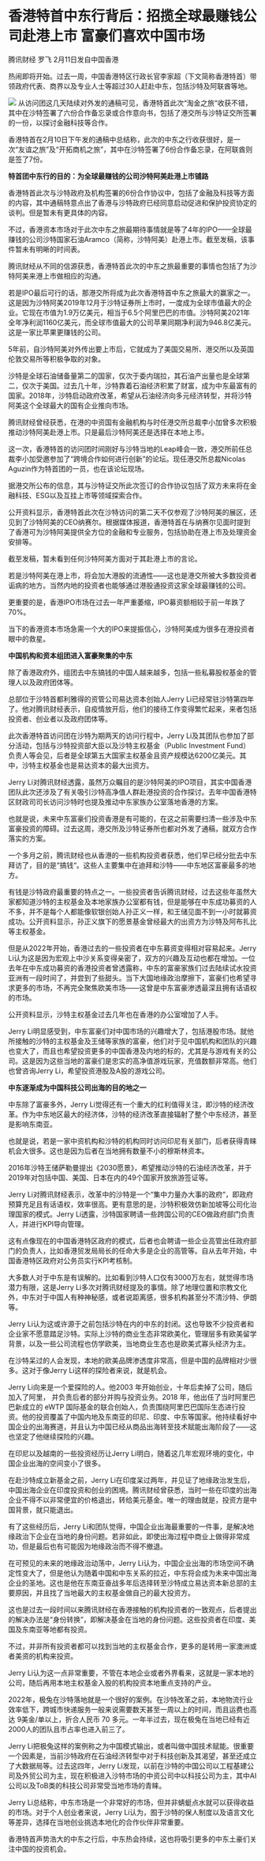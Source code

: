 # 香港特首中东行背后：招揽全球最赚钱公司赴港上市 富豪们喜欢中国市场

腾讯财经 罗飞 2月11日发自中国香港

热闹即将开始。过去一周，中国香港特区行政长官李家超（下文简称香港特首）带领政府代表、商界以及专业人士等超过30人赶赴中东，包括沙特及阿联酋等地。

![](https://inews.gtimg.com/news_bt/O2i7dpZwb6mgU-VyYjcfcyaIapNnBMVb3CWj9IbKNjj5UAA/1000)
从访问团这几天陆续对外发的通稿可见，香港特首此次“淘金之旅“收获不错，其中在沙特签署了六份合作备忘录或合作意向书，包括了港交所与沙特证交所签署的一份，以探讨金融科技等合作。

香港特首在2月10日下午发的通稿中总结称，此次的中东之行收获很好，是一次“友谊之旅”及“开拓商机之旅”，其中在沙特签署了6份合作备忘录，在阿联酋则是签了7份。

**特首团中东行的目的：为全球最赚钱的公司沙特阿美赴港上市铺路**

香港特首此次与沙特政府及机构签署的6份合作协议中，包括了金融及科技等方面的内容，其中通稿特意点出了香港与沙特政府已经同意启动促进和保护投资协定的谈判。但是暂未有更具体的内容。

不过，香港资本市场对于此次中东之旅最期待事情就是等了4年的IPO——全球最赚钱的公司沙特国家石油Aramco（简称，沙特阿美）赴港上市。截至发稿，该事件暂未有明晰的时间表。

腾讯财经从不同的信源获悉，香港特首此次的中东之旅最重要的事情也包括了为沙特阿美来港上市做相应的沟通。

若是IPO最后可行的话，那港交所将成为此次香港特首中东之旅最大的赢家之一。这是因为沙特阿美2019年12月于沙特证券所上市时，一度成为全球市值最大的企业。它现在市值为1.9万亿美元，相当于6.5个阿里巴巴的市值。沙特阿美2021年全年净利润1160亿美元，而全球市值最大的公司苹果同期净利润为946.8亿美元。这是一家比苹果更赚钱的公司。

5年前，自沙特阿美对外传出要上市后，它就成为了美国交易所、港交所以及英国伦敦交易所等积极争取的对象。

沙特是全球石油储备量第二的国家，仅次于委内瑞拉，其石油产出量也是全球第二，仅次于美国。过去几十年，沙特靠着石油经济积累了财富，成为中东最富有的国家。2018年，沙特启动政府改革，希望从石油经济向多元经济转型，并将沙特阿美这个全球最大的国有企业推向市场。

腾讯财经曾经获悉，在港的中资国有金融机构与时任港交所总裁李小加曾多次积极推动沙特阿美赴港上市。只是最后沙特阿美还是选择在本地上市。

这一次，香港特首的访问团时间刚好与沙特当地的Leap峰会一致，港交所前任总裁李小加受邀参加了“跨境合作如何进行创新”的论坛。现任港交所总裁Nicolas
Aguzin作为特首团的一员，也在该论坛现场。

据港交所公布的信息，其与沙特证交所此次签订的合作协议包括了双方未来将在金融科技、ESG以及互挂上市等领域探索合作。

公开资料显示，香港特首此次在沙特访问的第二天不仅参观了沙特阿美的展区，还见到了沙特阿美的CEO纳赛尔。根据媒体报道，香港特首在与纳赛尔见面时提到了香港可为沙特阿美提供全方位的金融和专业服务，包括协助在港上市及处理资金安排等。

截至发稿，暂未看到任何沙特阿美方面对于其赴港上市的言论。

若是沙特阿美在港上市，将会加大港股的流通性——这也是港交所被大多数投资者诟病的地方。当然内地的投资者也能够通过港股通投资这家全球最赚钱的公司。

更重要的是，香港IPO市场在过去一年严重萎缩，IPO募资额相较于前一年跌了70%。

当下的香港资本市场急需一个大的IPO来提振信心，沙特阿美成为很多在港投资者眼中的救星。

**中国机构和资本组团进入富豪聚集的中东**

除了香港政府外，组团去中东搞钱的中国人越来越多，包括一些私募股权基金的管理人以及政府团体等。

总部位于沙特首都利雅得的资管公司易达资本创始人Jerry
Li已经常驻沙特第四年了。他对腾讯财经表示，自疫情放开后，他们的接待工作变得繁忙起来，来者包括投资者、创业者以及政府团体等。

此次香港特首访问团在沙特为期两天的访问行程中，Jerry Li及其团队也参加了部分活动，包括与沙特投资部大臣以及沙特主权基金（Public
Investment Fund）负责人等会见，后者是全球第五大国家主权基金且资产规模达6200亿美元。其中，沙特主权基金也是易达资本的最大出资方。

Jerry
Li对腾讯财经透露，虽然万众瞩目的是沙特阿美的IPO项目，其实中国香港团队此次还涉及了有关吸引沙特高净值人群赴港投资的合作探讨。去年中国香港特区财政司司长访问沙特时也提及推动中东家族办公室落地香港的方案。

也就是说，未来中东富豪们投资香港是有可能的，在这之前需要扫清一些涉及中东富豪投资的障碍。过去这周，港交所及沙特证券所也都对外发了通稿，就双方合作落实的方案。

一个多月之前，腾讯财经也从香港的一些机构投资者获悉，他们早已经分批去中东拜访了，目的是“搞钱“。这些人主要集中在迪拜和沙特——中东地区富豪最多的地方。

有钱是沙特政府最重要的特点之一。一些投资者告诉腾讯财经，过去这些年虽然大家都知道沙特的主权基金及本地家族办公室都有钱，但是能够在中东成功募资的人不多，并不是每个人都能像软银创始人孙正义一样，和王储见面不到一小时就募资成功。公开资料显示，孙正义旗下的愿景基金曾经最大的出资方为沙特及阿布扎比等主权基金。

但是从2022年开始，香港过去的一些投资者在中东募资变得相对容易起来。Jerry
Li认为这是因为宏观上中沙关系变得亲密了，双方的兴趣及互动也都在增加。一位去年在中东成功募资的香港投资者曾透露称，中东的富豪家族们过去陆续试水投资亚洲有一段时间了，并尝到了些甜头。当下大国地缘政治摩擦下，富豪们也希望寻求更多的市场，不再完全聚焦欧美市场——这曾是中东富豪渗透最深且拥有话语权的市场。

公开资料显示，沙特主权基金过去几年也在香港的办公室增加了人手。

Jerry
Li明显感受到，中东富豪们对中国市场的兴趣增大了，包括港股市场。就他所接触的沙特的主权基金及王储等家族的富豪，他们对于见中国机构和团队的兴趣也变大了，而且也希望投资更多的中国香港及内地的标的，尤其是与游戏有关的公司。这是因为这些当地的富豪们是忠实的高净值游戏玩家，充值数额非常高。他们也曾咨询Jerry
Li，希望投资港股及A股的游戏公司。

**中东逐渐成为中国科技公司出海的目的地之一**

中东除了富豪多外，Jerry
Li觉得还有一个重大的红利值得关注，即沙特的经济改革。作为中东地区最大的经济体，沙特的经济改革直接辐射了整个中东经济，甚至是影响东南亚。

也就是说，若是一家中资机构和沙特的机构同时访问印尼有关部门，后者获得青睐机会大很多。这也是因为后者在当地拥有数量不小的穆斯林资本。

2016年沙特王储萨勒曼提出《2030愿景》，希望推动沙特的石油经济改革，并于2019年对包括中国、美国、日本在内的49个国家开放旅游签证等。

Jerry
Li对腾讯财经表示，改革中的沙特是一个“集中力量办大事的政府“，即政府预算充足且有话语权，效率很高。更有意思的是，沙特积极效仿新加坡等公司化治理国家的模式。Jerry
Li透露，沙特国家聘请一些跨国公司的CEO做政府部门负责人，并进行KPI导向管理。

这有点像现在的中国香港特区政府的模式，后者也会聘请一些企业高管出任政府部门的负责人，比如香港贸发局局长的任命大多是企业的高管等。自从去年开始，中国香港特区政府对公务员实行KPI考核制。

大多数人对于中东是有误解的。比如看到沙特人口仅有3000万左右，就觉得市场潜力有限，这是Jerry
Li多次对腾讯财经提及的事情。除了地理位置和宗教文化外，中东对于中国人有种神秘感，或者说距离感，很多机构甚至分不清沙特、伊朗等。

Jerry
Li认为这或许源于之前包括沙特在内的中东的封闭。这也导致不少投资者和企业家不愿意踏足沙特。实际上沙特的商业生态非常欧美化，管理层多有欧美留学背景，以及一些公司流程也仿学欧美，当地商业生态也是欧美式寡头经济为主。

在沙特呆过的人会发现，本地的欧美品牌渗透度非常高，但是中国的品牌相对少很多。这对于像Jerry Li这样的探险者来说，就是机会。

Jerry Li向来是一个爱探险的人。他2003 年开始创业，十年后卖掉了公司，随后加入了阿里， 并负责后者的部分并购与投资业务。2018
年，他出任了当时阿里巴巴新成立的 eWTP
国际基金的联合创始人，负责围绕阿里巴巴国际生态进行投资。他的投资覆盖了中国内地及东南亚的印尼、印度、中东等国家。他持续看好中国企业的出海赛道，并且认为中国已经从商品出海转至技术赋能出海阶段了——这也坚定了他继续探险的兴趣。

在印尼以及越南的一些投资经历让Jerry Li明白，随着这几年宏观环境的变化，中国企业出海的空间变小了很多。

在赴沙特成立新基金之前，Jerry
Li在印度呆过两年，并见证了地缘政治发生后，中国出海企业在印度投资和创业的困境。腾讯财经曾获悉，当时一些在印度的出海企业不得不以非常便宜的价格退出，转给美元基金。唯一的理由就是，投资方是中国背景，就只能退出。

有了这些经历后，Jerry
Li和团队觉得，中国企业出海最重要的一件事，是解决地缘政治下企业在当地的身份问题。若非如此，即使出海过程中商业上做得非常成功，但是最后也有可能因为地缘政治而不得不撤退。

在可预见的未来的地缘政治动荡中，Jerry
Li认为，中国企业出海的市场空间不确定性变大了，但是他认为随着中国和中东关系的拉近，中东将会成为未来中国出海企业的圣地。这也是他在东南亚奋战多年后选择转至沙特成立易达资本新总部的主要原因，并且找了当地最大的主权基金做自己的最大投资方。

这也是过去一段时间以来腾讯财经在香港接触的机构投资者的一致观点，后者提出的解决办法是“身份转换”，即解决基金在当地的身份问题。这些投资者在印度、美国及东南亚等地都有投资。

不过，并非所有投资者都可以找到当地的主权基金合作，更多的是转用一家澳洲或者美资的机构来投资。

Jerry Li认为这一点非常重要，不管在本地企业或者外界看来，这就是一家本地的公司，随后再用本地主权基金入股的机构投资本地重点支持的产业。

2022年，极兔在沙特落地就是一个很好的案例。在沙特改革之前，本地物流行业效率低下，跨城市快递服务一般来说需要数天甚至一周以上的时间，而且运费也高达
9美金/单以上，折合人民币 70 多元。一年半过去，现在极兔在当地已经有近2000人的团队且市占率也进入前三了。

Jerry
Li把极兔这样的案例称之为中国模式输出，或者叫做中国技术赋能。很重要一个因素是，当前沙特政府在石油经济转型中对于科技创新及其渴望，甚至还成立了大数据局等。过去这四年，Jerry
Li发现，以前在沙特的中国公司以工程基建公司及外贸公司为主，现在积极进入沙特市场的中资公司中以科技公司为主，其中AI公司以及ToB类的科技公司非常受当地市场的青睐。

Jerry Li总结称，中东市场是一个非常好的市场，但并非蜻蜓点水就可以获得收益的市场。对于个人创业者来说，Jerry
Li认为，囿于沙特的保人制度以及语言文化等差异，选择在当地创业挑选本地化的合作伙伴非常重要。

香港特首声势浩大的中东之行后，中东热会持续，这也将吸引更多的中东土豪们关注中国的投资机会。

